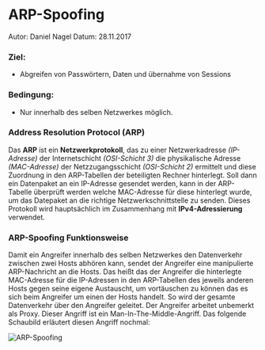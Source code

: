 # ARP-Spoofing
Autor: Daniel Nagel
Datum: 28.11.2017

### Ziel:
* Abgreifen von Passwörtern, Daten und übernahme von Sessions
### Bedingung:
* Nur innerhalb des selben Netzwerkes möglich.


### Address Resolution Protocol (ARP)
Das **ARP** ist ein **Netzwerkprotokoll**, das zu einer Netzwerkadresse *(IP-Adresse)* der Internetschicht *(OSI-Schicht 3)* die physikalische Adresse *(MAC-Adresse)* der Netzzugangsschicht *(OSI-Schicht 2)* ermittelt und diese Zuordnung in den ARP-Tabellen der beteiligten Rechner hinterlegt. Soll dann ein Datenpaket an ein IP-Adresse gesendet werden, kann in der ARP-Tabelle überprüft werden welche MAC-Adresse für diese hinterlegt wurde, um das Datepaket an die richtige Netzwerkschnittstelle zu senden. Dieses Protokoll wird hauptsächlich im Zusammenhang mit **IPv4-Adressierung** verwendet.


### ARP-Spoofing Funktionsweise
Damit ein Angreifer innerhalb des selben Netzwerkes den Datenverkehr zwischen zwei Hosts abhören kann, sendet der Angreifer eine manipulierte ARP-Nachricht an die Hosts. Das heißt das der Angreifer die hinterlegte MAC-Adresse für die IP-Adressen in den ARP-Tabellen des jeweils anderen Hosts gegen seine eigene Austauscht, um vortäuschen zu können das es sich beim Angreifer um einen der Hosts handelt. So wird der gesamte Datenverkehr über den Angreifer geleitet. Der Angreifer arbeitet unbemerkt als Proxy. Dieser Angriff ist ein Man-In-The-Middle-Angriff.
Das folgende Schaubild erläutert diesen Angriff nochmal:

![ARP-Spoofing](http://2we26u4fam7n16rz3a44uhbe1bq2.wpengine.netdna-cdn.com/wp-content/uploads/120711_2318_VLANHacking1.png)
